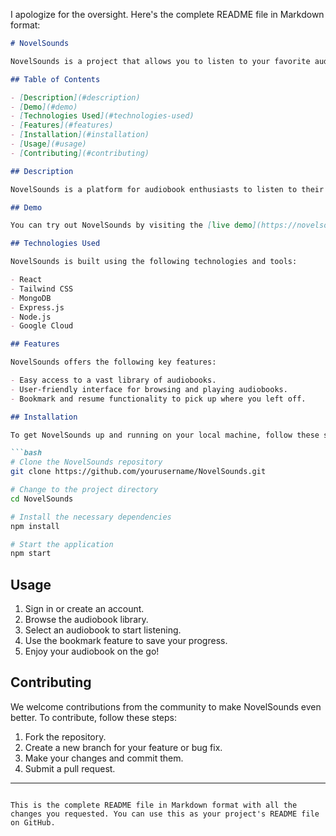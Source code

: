 I apologize for the oversight. Here's the complete README file in Markdown format:

```markdown
# NovelSounds

NovelSounds is a project that allows you to listen to your favorite audiobooks on the go!

## Table of Contents

- [Description](#description)
- [Demo](#demo)
- [Technologies Used](#technologies-used)
- [Features](#features)
- [Installation](#installation)
- [Usage](#usage)
- [Contributing](#contributing)

## Description

NovelSounds is a platform for audiobook enthusiasts to listen to their favorite books on the go! It provides a user-friendly interface for accessing and enjoying audiobooks, making your reading experience more convenient.

## Demo

You can try out NovelSounds by visiting the [live demo](https://novelsounds.netlify.app/).

## Technologies Used

NovelSounds is built using the following technologies and tools:

- React
- Tailwind CSS
- MongoDB
- Express.js
- Node.js
- Google Cloud

## Features

NovelSounds offers the following key features:

- Easy access to a vast library of audiobooks.
- User-friendly interface for browsing and playing audiobooks.
- Bookmark and resume functionality to pick up where you left off.

## Installation

To get NovelSounds up and running on your local machine, follow these steps:

```bash
# Clone the NovelSounds repository
git clone https://github.com/yourusername/NovelSounds.git

# Change to the project directory
cd NovelSounds

# Install the necessary dependencies
npm install

# Start the application
npm start
```

## Usage

1. Sign in or create an account.
2. Browse the audiobook library.
3. Select an audiobook to start listening.
4. Use the bookmark feature to save your progress.
5. Enjoy your audiobook on the go!

## Contributing

We welcome contributions from the community to make NovelSounds even better. To contribute, follow these steps:

1. Fork the repository.
2. Create a new branch for your feature or bug fix.
3. Make your changes and commit them.
4. Submit a pull request.

---
```

This is the complete README file in Markdown format with all the changes you requested. You can use this as your project's README file on GitHub.
